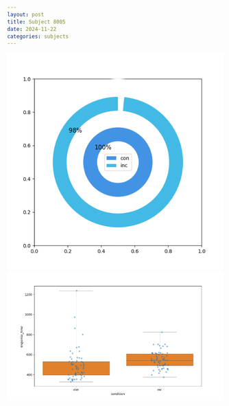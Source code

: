 ```yaml
---
layout: post
title: Subject 8005
date: 2024-11-22
categories: subjects
---
```


![](data/8005/run-7/8005_accuracy_by_condition.png)
![](data/8005/run-7/8005_rt.png)
